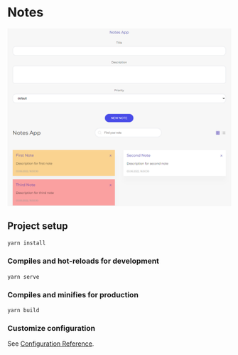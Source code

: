 # Notes

![App screen](https://github.com/ivan-isaev21/Notes/raw/master/src/assets/screen-app.png)

## Project setup
```
yarn install
```

### Compiles and hot-reloads for development
```
yarn serve
```

### Compiles and minifies for production
```
yarn build
```

### Customize configuration
See [Configuration Reference](https://cli.vuejs.org/config/).

